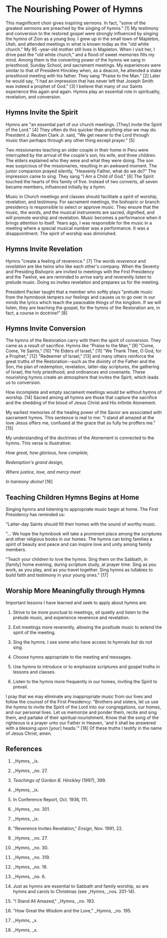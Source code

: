 # The Nourishing Power of Hymns

This magnificent choir gives inspiring sermons. In fact, "some of the greatest
sermons are preached by the singing of hymns." [1]  My testimony and
conversion to the restored gospel were strongly influenced by singing the
hymns of Zion as a young boy. I grew up in the small town of Mapleton, Utah,
and attended meetings in what is known today as the "old white church." My 95
-year-old mother still lives in Mapleton. When I visit her, I drive past the
"old white church," and a flood of sweet memories fills my mind. Among them is
the converting power of the hymns we sang in priesthood, Sunday School, and
sacrament meetings. My experiences were similar to that of President Hinckley
when, as a deacon, he attended a stake priesthood meeting with his father.
They sang "Praise to the Man." [2]  Later he would say, "I had an impression
that has never left that Joseph Smith was indeed a prophet of God." [3]  I
believe that many of our Saints experience this again and again. Hymns play an
essential role in spirituality, revelation, and conversion.

## Hymns Invite the Spirit

Hymns are "an essential part of our church meetings. [They] invite the Spirit
of the Lord." [4]  They often do this quicker than anything else we may do.
President J. Reuben Clark Jr. said, "We get nearer to the Lord through music
than perhaps through any other thing except prayer." [5]

Two missionaries teaching an older couple in their home in Peru were
interrupted by the arrival of the couple's son, his wife, and three children.
The elders explained who they were and what they were doing. The son was
suspicious of the missionaries, resulting in an awkward moment. The junior
companion prayed silently, "Heavenly Father, what do we do?" The impression
came to sing. They sang "I Am a Child of God." [6]  The Spirit touched the
hearts of this family of five. Instead of two converts, all seven became
members, influenced initially by a hymn.

Music in Church meetings and classes should facilitate a spirit of worship,
revelation, and testimony. For sacrament meetings, the bishopric or branch
presidency is responsible to select or approve music. They ensure that the
music, the words, and the musical instruments are sacred, dignified, and will
promote worship and revelation. Music becomes a performance when it brings
attention to itself. Years ago, I was responsible for the music in a meeting
where a special musical number was a performance. It was a disappointment. The
spirit of worship was diminished.

## Hymns Invite Revelation

Hymns "create a feeling of reverence." [7]  The words _reverence_ and
_revelation_ are like twins who like each other's company. When the Seventy
and Presiding Bishopric are invited to meetings with the First Presidency and
the Twelve, we are reminded to arrive early and reverently listen to prelude
music. Doing so invites revelation and prepares us for the meeting.

President Packer taught that a member who softly plays "prelude music from the
hymnbook tempers our feelings and causes us to go over in our minds the lyrics
which teach the peaceable things of the kingdom. If we will listen, they are
teaching the gospel, for the hymns of the Restoration are, in fact, a course
in doctrine!" [8]

## Hymns Invite Conversion

The hymns of the Restoration carry with them the spirit of conversion. They
came as a result of sacrifice. Hymns like "Praise to the Man," [9]  "Come,
Come, Ye Saints," [10]  "Ye Elders of Israel," [11]  "We Thank Thee, O God,
for a Prophet," [12]  "Redeemer of Israel," [13]  and many others reinforce
the great truths of the Restoration--such as the divinity of the Father and
the Son, the plan of redemption, revelation, latter-day scriptures, the
gathering of Israel, the holy priesthood, and ordinances and covenants. These
nourishing hymns create an atmosphere that invites the Spirit, which leads us
to conversion.

How incomplete and empty sacrament meetings would be without hymns of worship.
[14]  Sacred among all hymns are those that capture the sacrifice and the
shedding of the blood of Jesus Christ and His infinite Atonement.

My earliest memories of the healing power of the Savior are associated with
sacrament hymns. This sentence is real to me: "I stand all amazed at the love
Jesus offers me, confused at the grace that so fully he proffers me." [15]

My understanding of the doctrines of the Atonement is connected to the hymns.
This verse is illustrative:

_How great, how glorious, how complete,_

_Redemption's grand design,_

_Where justice, love, and mercy meet_

_In harmony divine!_ [16]

## Teaching Children Hymns Begins at Home

Singing hymns and listening to appropriate music begin at home. The First
Presidency has reminded us:

"Latter-day Saints should fill their homes with the sound of worthy music.

"... We hope the hymnbook will take a prominent place among the scriptures and
other religious books in our homes. The hymns can bring families a spirit of
beauty and peace and can inspire love and unity among family members.

"Teach your children to love the hymns. Sing them on the Sabbath, in [family]
home evening, during scripture study, at prayer time. Sing as you work, as you
play, and as you travel together. Sing hymns as lullabies to build faith and
testimony in your young ones." [17]

## Worship More Meaningfully through Hymns

Important lessons I have learned and seek to apply about hymns are:

  1. Strive to be more punctual to meetings, sit quietly and listen to the prelude music, and experience reverence and revelation.

  2. Exit meetings more reverently, allowing the postlude music to extend the spirit of the meeting.

  3. Sing the hymns. I see some who have access to hymnals but do not sing.

  4. Choose hymns appropriate to the meeting and messages.

  5. Use hymns to introduce or to emphasize scriptures and gospel truths in lessons and classes.

  6. Listen to the hymns more frequently in our homes, inviting the Spirit to prevail.

I pray that we may eliminate any inappropriate music from our lives and follow
the counsel of the First Presidency: "Brothers and sisters, let us use the
hymns to invite the Spirit of the Lord into our congregations, our homes, and
our personal lives. Let us memorize and ponder them, recite and sing them, and
partake of their spiritual nourishment. Know that the song of the righteous is
a prayer unto our Father in Heaven, 'and it shall be answered with a blessing
upon [your] heads.'" [18]  Of these truths I testify in the name of Jesus
Christ, amen.

## References

  1.   _Hymns, _ix.

  2.   _Hymns, _no. 27.

  3.   _Teachings of Gordon B. Hinckley_ (1997), 399.

  4.   _Hymns, _ix.

  5.  In Conference Report, Oct. 1936, 111.

  6.   _Hymns, _no. 301.

  7.   _Hymns, _ix.

  8.  "Reverence Invites Revelation," _Ensign,_ Nov. 1991, 22.

  9.   _Hymns, _no. 27.

  10.   _Hymns, _no. 30.

  11.   _Hymns, _no. 319.

  12.   _Hymns, _no. 19.

  13.   _Hymns, _no. 6.

  14.  Just as hymns are essential to Sabbath and family worship, so are hymns and carols to Christmas (see _Hymns, _nos. 201-14).

  15.  "I Stand All Amazed," _Hymns, _no. 193.

  16.  "How Great the Wisdom and the Love," _Hymns, _no. 195.

  17.   _Hymns, _x.

  18.   _Hymns, _x.

